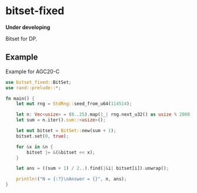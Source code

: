 bitset-fixed
===

**Under developing**

Bitset for DP.

## Example

Example for AGC20-C

```rust
use bitset_fixed::BitSet;
use rand::prelude::*;

fn main() {
    let mut rng = StdRng::seed_from_u64(114514);

    let n: Vec<usize> = (0..25).map(|_| rng.next_u32() as usize % 2000).collect();
    let sum = n.iter().sum::<usize>();

    let mut bitset = BitSet::new(sum + 1);
    bitset.set(0, true);

    for &x in &n {
        bitset |= &(&bitset << x);
    }

    let ans = ((sum + 1) / 2..).find(|&i| bitset[i]).unwrap();

    println!("N = {:?}\nAnswer = {}", n, ans);
}
```
